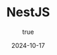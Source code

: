 ---
title: 'NestJS'
synopsis: 'This tutorial will guide you through the fundamentals of building scalable, efficient server-side applications using NestJS, a progressive Node.js framework.'
date: 2024-10-17
author:
  name: 'Eliaz Bello Medrano'  # Updated with your name
  avatarUrl: '/assets/avatars/john-doe.png'
  socials: 
    website: https://www.eliazbm.com/'  # Update with your website or leave empty if not applicable
    linkedin: 'https://www.linkedin.com/in/eliaz-medrano-935a9a292/'  # Update with your LinkedIn profile or leave empty
    github: 'https://github.com/pgm-eliabell'  # Update with your GitHub profile or leave empty
thumbnailUrl: '/assets/1728555601054.jpg'  # Add a path to the thumbnail for this tutorial
head:
  - - meta
    - name: description
      content: 'This tutorial introduces NestJS and demonstrates how to create modular, scalable server-side applications using this powerful framework.'  # Updated description
  - - meta
    - name: keywords
      content: 'nestjs, server-side development, Node.js, TypeScript, backend development'  # Updated keywords
---